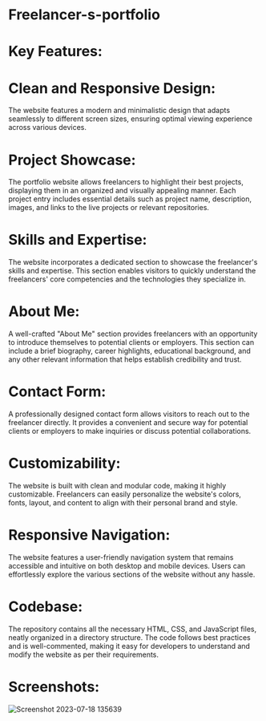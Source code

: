 # Freelancer-s-portfolio

# Key Features:

# Clean and Responsive Design:
The website features a modern and minimalistic design that adapts seamlessly to different screen sizes, ensuring optimal viewing experience across various devices.

# Project Showcase: 
The portfolio website allows freelancers to highlight their best projects, displaying them in an organized and visually appealing manner. Each project entry includes essential details such as project name, description, images, and links to the live projects or relevant repositories.

# Skills and Expertise:
The website incorporates a dedicated section to showcase the freelancer's skills and expertise. This section enables visitors to quickly understand the freelancers' core competencies and the technologies they specialize in.

# About Me:
A well-crafted "About Me" section provides freelancers with an opportunity to introduce themselves to potential clients or employers. This section can include a brief biography, career highlights, educational background, and any other relevant information that helps establish credibility and trust.

# Contact Form:
A professionally designed contact form allows visitors to reach out to the freelancer directly. It provides a convenient and secure way for potential clients or employers to make inquiries or discuss potential collaborations.

# Customizability:
The website is built with clean and modular code, making it highly customizable. Freelancers can easily personalize the website's colors, fonts, layout, and content to align with their personal brand and style.

# Responsive Navigation: 
The website features a user-friendly navigation system that remains accessible and intuitive on both desktop and mobile devices. Users can effortlessly explore the various sections of the website without any hassle.

# Codebase:
The repository contains all the necessary HTML, CSS, and JavaScript files, neatly organized in a directory structure. The code follows best practices and is well-commented, making it easy for developers to understand and modify the website as per their requirements.


# Screenshots:

![Screenshot 2023-07-18 135639](https://github.com/AAMINABIBI/Freelancer-s-portfolio/assets/97452800/ebbefb54-de6b-4108-b45d-7b4631d5797c)

